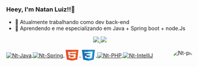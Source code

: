 ### Heey, I'm Natan Luiz!!👋

- 🔭 Atualmente trabalhando como dev back-end
- 🌱 Aprendendo e me especializando em Java + Spring boot + node.Js
<div align="center">
  <a href="https://github.com/NatanLuiz1">
  <img height="180em" src="https://github-readme-stats.vercel.app/api?username=NatanLuiz1&show_icons=true&theme=tokyonight&include_all_commits=true&count_private=true"/>
  <img height="180em" src="https://github-readme-stats.vercel.app/api/top-langs/?username=NatanLuiz1&layout=compact&langs_count=7&theme=tokyonight"/>
</div>
<div style="display: inline_block"><br>
  <img align="center" alt="Nt-Java" height="30" width="40" src="https://cdn.jsdelivr.net/gh/devicons/devicon/icons/java/java-original.svg">
  <img align="center" alt="Nt-Spring" height="30" width="40" src="https://cdn.jsdelivr.net/gh/devicons/devicon/icons/spring/spring-original.svg">
  <img align="center" alt="Nt-HTML" height="30" width="40" src="https://raw.githubusercontent.com/devicons/devicon/master/icons/html5/html5-original.svg">
  <img align="center" alt="Nt-CSS" height="30" width="40" src="https://raw.githubusercontent.com/devicons/devicon/master/icons/css3/css3-original.svg">
  <img align="center" alt="Nt-PHP" height="30" width="40" src="https://cdn.jsdelivr.net/gh/devicons/devicon/icons/php/php-original.svg">
  <img align="center" alt="Nt-IntelliJ" height="30" width="40" src="https://cdn.jsdelivr.net/gh/devicons/devicon/icons/intellij/intellij-original.svg">
  <img align="right" alt="Nt-pic" height="150" style="border-radius:50px;" src="https://media.discordapp.net/attachments/985882097677926410/992431548638953633/download20220705110119.png">
</div>
